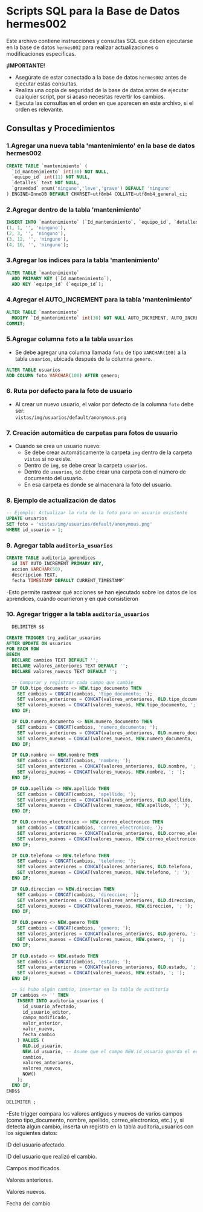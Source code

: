 # Scripts SQL para la Base de Datos hermes002

Este archivo contiene instrucciones y consultas SQL que deben ejecutarse en la base de datos `hermes002` para realizar actualizaciones o modificaciones específicas.

**¡IMPORTANTE!**

* Asegúrate de estar conectado a la base de datos `hermes002` antes de ejecutar estas consultas.
* Realiza una copia de seguridad de la base de datos antes de ejecutar cualquier script, por si acaso necesitas revertir los cambios.
* Ejecuta las consultas en el orden en que aparecen en este archivo, si el orden es relevante.

## Consultas y Procedimientos

### 1.Agregar una nueva tabla 'mantenimiento' en la base de datos hermes002

```sql
CREATE TABLE `mantenimiento` (
  `Id_mantenimiento` int(30) NOT NULL,
  `equipo_id` int(11) NOT NULL,
  `detalles` text NOT NULL,
  `gravedad` enum('ninguno','leve','grave') DEFAULT 'ninguno'
) ENGINE=InnoDB DEFAULT CHARSET=utf8mb4 COLLATE=utf8mb4_general_ci;

``` 
### 2.Agregar dentro de la tabla 'mantenimiento'
```sql
INSERT INTO `mantenimiento` (`Id_mantenimiento`, `equipo_id`, `detalles`, `gravedad`) VALUES
(1, 1, '', 'ninguno'),
(2, 3, '', 'ninguno'),
(3, 12, '', 'ninguno'),
(4, 16, '', 'ninguno');

``` 	
### 3.Agregar los indices para la tabla 'mantenimiento'

```sql
ALTER TABLE `mantenimiento`
  ADD PRIMARY KEY (`Id_mantenimiento`),
  ADD KEY `equipo_id` (`equipo_id`);

```
### 4.Agregar el AUTO_INCREMENT para la tabla 'mantenimiento'

```sql
ALTER TABLE `mantenimiento`
  MODIFY `Id_mantenimiento` int(30) NOT NULL AUTO_INCREMENT, AUTO_INCREMENT=5;
COMMIT;

```

### 5.Agregar columna `foto` a la tabla `usuarios`

- Se debe agregar una columna llamada `foto` de tipo `VARCHAR(100)` a la tabla `usuarios`, ubicada después de la columna `genero`.

```sql
ALTER TABLE usuarios
ADD COLUMN foto VARCHAR(100) AFTER genero;
```

### 6. Ruta por defecto para la foto de usuario

- Al crear un nuevo usuario, el valor por defecto de la columna `foto` debe ser:  
    `vistas/img/usuarios/default/anonymous.png`

### 7. Creación automática de carpetas para fotos de usuario

- Cuando se crea un usuario nuevo:
    - Se debe crear automáticamente la carpeta `img` dentro de la carpeta `vistas` si no existe.
    - Dentro de `img`, se debe crear la carpeta `usuarios`.
    - Dentro de `usuarios`, se debe crear una carpeta con el número de documento del usuario.
    - En esa carpeta es donde se almacenará la foto del usuario.

### 8. Ejemplo de actualización de datos

```sql
-- Ejemplo: Actualizar la ruta de la foto para un usuario existente
UPDATE usuarios
SET foto = 'vistas/img/usuarios/default/anonymous.png'
WHERE id_usuario = 1;
```



### 9. Agregar tabla  `auditoria_usuarios` 
```sql
CREATE TABLE auditoria_aprendices 
  id INT AUTO_INCREMENT PRIMARY KEY,
  accion VARCHAR(50),
  descripcion TEXT,
  fecha TIMESTAMP DEFAULT CURRENT_TIMESTAMP`
  ```
  -Esto permite rastrear qué acciones se han ejecutado sobre los datos de los aprendices, cuándo ocurrieron y en qué consistieron

### 10. Agregar trigger a la tabla  `auditoria_usuarios`
```sql 
  DELIMITER $$

CREATE TRIGGER trg_auditar_usuarios
AFTER UPDATE ON usuarios
FOR EACH ROW
BEGIN
  DECLARE cambios TEXT DEFAULT '';
  DECLARE valores_anteriores TEXT DEFAULT '';
  DECLARE valores_nuevos TEXT DEFAULT '';

  -- Comparar y registrar cada campo que cambie
  IF OLD.tipo_documento <> NEW.tipo_documento THEN
    SET cambios = CONCAT(cambios, 'tipo_documento; ');
    SET valores_anteriores = CONCAT(valores_anteriores, OLD.tipo_documento, '; ');
    SET valores_nuevos = CONCAT(valores_nuevos, NEW.tipo_documento, '; ');
  END IF;

  IF OLD.numero_documento <> NEW.numero_documento THEN
    SET cambios = CONCAT(cambios, 'numero_documento; ');
    SET valores_anteriores = CONCAT(valores_anteriores, OLD.numero_documento, '; ');
    SET valores_nuevos = CONCAT(valores_nuevos, NEW.numero_documento, '; ');
  END IF;

  IF OLD.nombre <> NEW.nombre THEN
    SET cambios = CONCAT(cambios, 'nombre; ');
    SET valores_anteriores = CONCAT(valores_anteriores, OLD.nombre, '; ');
    SET valores_nuevos = CONCAT(valores_nuevos, NEW.nombre, '; ');
  END IF;

  IF OLD.apellido <> NEW.apellido THEN
    SET cambios = CONCAT(cambios, 'apellido; ');
    SET valores_anteriores = CONCAT(valores_anteriores, OLD.apellido, '; ');
    SET valores_nuevos = CONCAT(valores_nuevos, NEW.apellido, '; ');
  END IF;

  IF OLD.correo_electronico <> NEW.correo_electronico THEN
    SET cambios = CONCAT(cambios, 'correo_electronico; ');
    SET valores_anteriores = CONCAT(valores_anteriores, OLD.correo_electronico, '; ');
    SET valores_nuevos = CONCAT(valores_nuevos, NEW.correo_electronico, '; ');
  END IF;

  IF OLD.telefono <> NEW.telefono THEN
    SET cambios = CONCAT(cambios, 'telefono; ');
    SET valores_anteriores = CONCAT(valores_anteriores, OLD.telefono, '; ');
    SET valores_nuevos = CONCAT(valores_nuevos, NEW.telefono, '; ');
  END IF;

  IF OLD.direccion <> NEW.direccion THEN
    SET cambios = CONCAT(cambios, 'direccion; ');
    SET valores_anteriores = CONCAT(valores_anteriores, OLD.direccion, '; ');
    SET valores_nuevos = CONCAT(valores_nuevos, NEW.direccion, '; ');
  END IF;

  IF OLD.genero <> NEW.genero THEN
    SET cambios = CONCAT(cambios, 'genero; ');
    SET valores_anteriores = CONCAT(valores_anteriores, OLD.genero, '; ');
    SET valores_nuevos = CONCAT(valores_nuevos, NEW.genero, '; ');
  END IF;

  IF OLD.estado <> NEW.estado THEN
    SET cambios = CONCAT(cambios, 'estado; ');
    SET valores_anteriores = CONCAT(valores_anteriores, OLD.estado, '; ');
    SET valores_nuevos = CONCAT(valores_nuevos, NEW.estado, '; ');
  END IF;

  -- Si hubo algún cambio, insertar en la tabla de auditoría
  IF cambios <> '' THEN
    INSERT INTO auditoria_usuarios (
      id_usuario_afectado,
      id_usuario_editor,
      campo_modificado,
      valor_anterior,
      valor_nuevo,
      fecha_cambio
    ) VALUES (
      OLD.id_usuario,
      NEW.id_usuario, -- Asume que el campo NEW.id_usuario guarda el editor; puedes ajustarlo según tu lógica
      cambios,
      valores_anteriores,
      valores_nuevos,
      NOW()
    );
  END IF;
END$$

DELIMITER ;
```
-Este trigger compara los valores antiguos y nuevos de varios campos (como tipo_documento, nombre, apellido, correo_electronico, etc.) y, si detecta algún cambio, inserta un registro en la tabla auditoria_usuarios con los siguientes datos:

ID del usuario afectado.

ID del usuario que realizó el cambio.

Campos modificados.

Valores anteriores.

Valores nuevos.

Fecha del cambio


